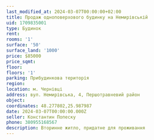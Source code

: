 ```yaml
---
last_modified_at: 2024-03-07T00:00:00+02:00
title: Продаж одноповерхового будинку на Немирівській
uid: 1709835001
type: Будинок
rent:
rooms: '1'
surface: '50'
surface_land: '1000'
price: $85000
price_sqmt:
floor:
floors: '1'
parking: Прибудинкова територія
region:
location: м. Чернівці
address: вул. Немирівська, 4, Першотравневий район
object:
coordinates: 48.277802,25.987987
date: 2024-03-07T00:00:00.000Z
seller: Константин Попеску
phone: 380955168567
description: Вторинне житло, придатне для проживання
---
```


